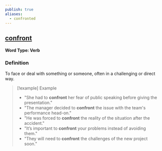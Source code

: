 ```yaml
---
publish: true
aliases:
  - confronted
---
```


## [confront](https://dictionary.cambridge.org/dictionary/english/confront)
#### Word Type: Verb

### Definition
To face or deal with something or someone, often in a challenging or direct way.

> [!example] Example
> 
> - "She had to **confront** her fear of public speaking before giving the presentation."
> - "The manager decided to **confront** the issue with the team's performance head-on."
> - "He was forced to **confront** the reality of the situation after the accident."
> - "It’s important to **confront** your problems instead of avoiding them."
> - "They will need to **confront** the challenges of the new project soon."